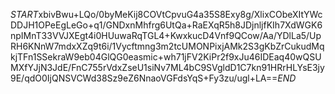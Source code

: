 $START$xbivBwu+LQo/0byMeKij8COVtCpvuG4a35S8Exy8g/XlixCObeXItYWcDDJH1OPeEgLeGo+q1/GNDxnMhfrg6UtQa+RaEXqR5h8JDjnljfKIh7XdWGK6npIMnT33VVJXEgt4i0HUuwaRqTGL4+KwxkucD4Vnf9QCow/Aa/YDlLa5/UpRH6KNnW7mdxXZq9t6i/1Vycftmng3m2tcUMONPixjAMk2S3gKbZrCukudMqkjTFn1SSekraW9eb04GlQG0easmic+wh71jFV2KiPr2f9xJu46IDEaq40wQSUMXfYJjN3JdE/FnC755rVdxZseU1siNv7ML4bC9SVgldD1C7kn91HRrHLYsE3jy9E/qdO0IjQNSVCWd38Sz9eZ6NnaoVGFdsYqS+Fy3zu/ugl+LA==$END$